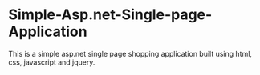# Simple-Asp.net-Single-page-Application
This is a simple asp.net single page shopping application built using html, css, javascript and jquery.
